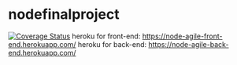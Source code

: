 # nodefinalproject
[![Coverage Status](https://coveralls.io/repos/github/ShravanHossan/Agile-Development/badge.svg?branch=master)](https://coveralls.io/github/ShravanHossan/Agile-Development?branch=master)
heroku for front-end: https://node-agile-front-end.herokuapp.com/
heroku for back-end: https://node-agile-back-end.herokuapp.com/
